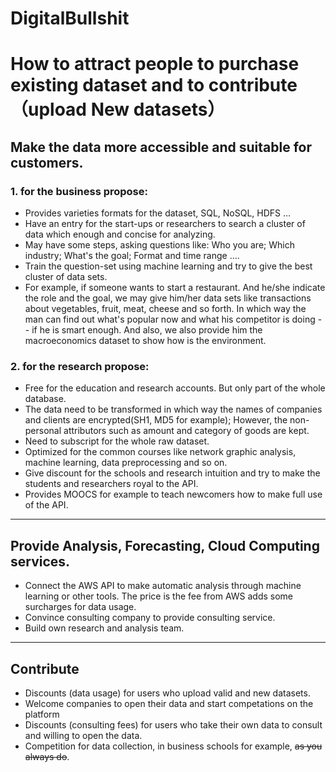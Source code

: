 # DigitalBullshit


# How to attract people to purchase existing dataset and to contribute（upload New datasets）

## Make the data more accessible and suitable for customers.


### __1. for the business propose:__
* Provides varieties formats for the dataset, SQL, NoSQL, HDFS …
* Have an entry for the start-ups or researchers to search a cluster of data which enough and concise for analyzing.
* May have some steps, asking questions like: Who you are; Which industry; What's the goal; Format and time range ….
* Train the question-set using machine learning and try to give the best cluster of data sets.
* For example, if someone wants to start a restaurant.  And he/she indicate the role and the goal, we may give him/her data sets like transactions about vegetables, fruit, meat, cheese and so forth. In which way the man can find out what's popular now and what his competitor is doing -- if he is smart enough. And also, we also provide him the macroeconomics dataset to show how is the environment.

### __2. for the research propose:__
* Free for the education and research  accounts. But only part of the whole database.
* The data need to be transformed in which way the names of companies and clients are encrypted(SH1, MD5 for example); However, the non-personal attributors such as amount and category of goods are kept.
* Need to subscript for the whole raw dataset.
* Optimized for the common courses like network graphic analysis,  machine learning, data preprocessing and so on. 
* Give discount for the schools and research intuition and try to make the students and researchers royal to the API.
* Provides MOOCS for example to teach newcomers how to make full use of the API.
___________
## Provide Analysis, Forecasting, Cloud Computing services.
* Connect the AWS API to make automatic analysis through machine learning or other tools. The price is the fee from AWS adds some surcharges for data usage.
* Convince consulting company to provide consulting service.
* Build own research and analysis team. 
___________

## Contribute
* Discounts (data usage) for users who upload valid and new datasets.
* Welcome companies to open their data and start competations on the platform
* Discounts (consulting fees) for users who take their own data to consult and willing to open the data.
* Competition for data collection, in business schools for example, ~~as you always do~~.
